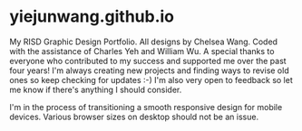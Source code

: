 yiejunwang.github.io
====================

My RISD Graphic Design Portfolio. All designs by Chelsea Wang. Coded with the assistance of Charles Yeh and William Wu. A special thanks to everyone who contributed to my success and supported me over the past four years! I'm always creating new projects and finding ways to revise old ones so keep checking for updates :-) I'm also very open to feedback so let me know if there's anything I should consider.

I'm in the process of transitioning a smooth responsive design for mobile devices. Various browser sizes on desktop should not be an issue. 

